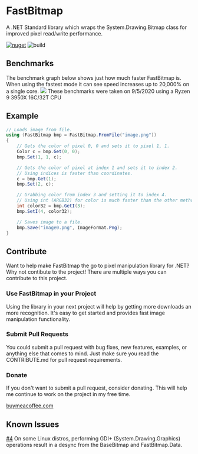 # FastBitmap
A .NET Standard library which wraps the System.Drawing.Bitmap class for improved pixel read/write performance.

[![nuget](https://img.shields.io/nuget/v/Hazdryx.FastBitmap.svg)](https://www.nuget.org/packages/Hazdryx.FastBitmap/) 
![build](https://github.com/hazdryx/FastBitmap/actions/workflows/publish.yml/badge.svg)

## Benchmarks
The benchmark graph below shows just how much faster FastBitmap is. When using the fastest mode it can see
speed increases up to 20,000% on a single core.
![](https://hazdryx.com/cdn/FastBitmap-Benchmarks.png)
These benchmarks were taken on 9/5/2020 using a Ryzen 9 3950X 16C/32T CPU

## Example
```C#
// Loads image from file.
using (FastBitmap bmp = FastBitmap.FromFile("image.png"))
{
	// Gets the color of pixel 0, 0 and sets it to pixel 1, 1.
	Color c = bmp.Get(0, 0);
	bmp.Set(1, 1, c);

	// Gets the color of pixel at index 1 and sets it to index 2.
	// Using indices is faster than coordinates.
	c = bmp.Get(1);
	bmp.Set(2, c);

	// Grabbing color from index 3 and setting it to index 4.
	// Using int (ARGB32) for color is much faster than the other methods.
	int color32 = bmp.GetI(3);
	bmp.SetI(4, color32);

	// Saves image to a file.
	bmp.Save("image0.png", ImageFormat.Png);
}
```

## Contribute
Want to help make FastBitmap the go to pixel manipulation library for .NET? 
Why not contibute to the project! There are multiple ways you can contribute to this
project.

### Use FastBitmap in your Project
Using the library in your next project will help by getting more downloads an more recognition.
It's easy to get started and provides fast image manipulation functionality.

### Submit Pull Requests
You could submit a pull request with bug fixes, new features, examples, or anything else that
comes to mind. Just make sure you read the CONTRIBUTE.md for pull request requirements.

### Donate
If you don't want to submit a pull request, consider donating. This will help me continue to
work on the project in my free time.

[buymeacoffee.com](https://www.buymeacoffee.com/hazdryx)

## Known Issues
[#4](https://github.com/hazdryx/FastBitmap/issues/4) On some Linux distros, performing GDI+ (System.Drawing.Graphics) operations result in a desync from the BaseBitmap and FastBitmap.Data.
